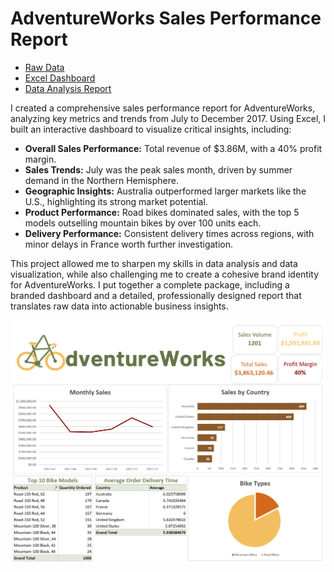 # AdventureWorks Sales Performance Report

- [Raw Data](/excel-adventure-works-sales-2017/adventureworks-sales-data.csv)
- [Excel Dashboard](/excel-adventure-works-sales-2017/adventure-works-sales-dashboard.xlsx)
- [Data Analysis Report](/excel-adventure-works-sales-2017/report-sales-performance-dashboard.pdf)

I created a comprehensive sales performance report for AdventureWorks, analyzing key metrics and trends from July to December 2017. Using Excel, I built an interactive dashboard to visualize critical insights, including:

- **Overall Sales Performance:** Total revenue of $3.86M, with a 40% profit margin.
- **Sales Trends:** July was the peak sales month, driven by summer demand in the Northern Hemisphere.
- **Geographic Insights:** Australia outperformed larger markets like the U.S., highlighting its strong market potential.
- **Product Performance:** Road bikes dominated sales, with the top 5 models outselling mountain bikes by over 100 units each.
- **Delivery Performance:** Consistent delivery times across regions, with minor delays in France worth further investigation.

This project allowed me to sharpen my skills in data analysis and data visualization, while also challenging me to create a cohesive brand identity for AdventureWorks. I put together a complete package, including a branded dashboard and a detailed, professionally designed report that translates raw data into actionable business insights.

![Final Dashboard](/excel-adventure-works-sales-2017/dashboard-combined.png 'Final Dashboard')